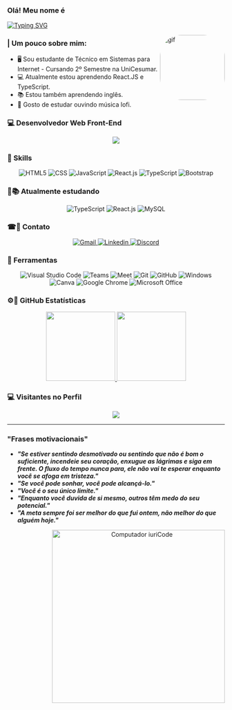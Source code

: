 ### Olá! Meu nome é 
[![Typing SVG](https://readme-typing-svg.herokuapp.com?color=%23FF6F9C&lines=Matheus+de+Souza+Silva)](https://github.com/MatheusdeSouzaSilva70)

<img align="right" alt="gif" height="150" style="border-radius:50px;" src="https://i.pinimg.com/originals/4d/64/08/4d6408285378256a5080815dad34d608.gif">

###  | Um pouco sobre mim:

- 🖥️ Sou estudante de Técnico em Sistemas para Internet - Cursando 2º Semestre na UniCesumar.
- 💻 Atualmente estou aprendendo React.JS e TypeScript.
- 📚 Estou também aprendendo inglês.
- 🎵 Gosto de estudar ouvindo música lofi.

### 💻 Desenvolvedor Web Front-End

<div align="center">
  <a href="https://matheusdesouzasilva70.github.io/Bio-contatos/" target="_blank">
    <img src="https://img.shields.io/badge/Meu-Portf%C3%B3lio-blueviolet?style=for-the-badge" target="_blank">
  </a>
</div>

### 🧩 Skills

<div align="center" style="display: inline_block">
  <img src="https://img.shields.io/badge/HTML5-e44114?style=for-the-badge&logo=html5&logoColor=white" alt="HTML5" />
  <img src="https://img.shields.io/badge/CSS3-1572B6?style=for-the-badge&logo=css3&logoColor=white" alt="CSS" />
  <img src="https://img.shields.io/badge/JavaScript-F7DF1E?style=for-the-badge&logo=javascript&logoColor=black" alt="JavaScript" />
  <img src="https://img.shields.io/badge/React.JS%20-%2320232a.svg?&style=for-the-badge&logo=react&logoColor=%2361DAFB" alt="React.js"/>
  <img src="https://img.shields.io/badge/TypeScript-007ACC?style=for-the-badge&logo=typescript&logoColor=white" alt="TypeScript">
  <img src="https://img.shields.io/badge/Bootstrap-563D7C?style=for-the-badge&logo=bootstrap&logoColor=white" alt="Bootstrap">
</div>

### 📝📚 Atualmente estudando

<div align="center" style="display: inline_block">
  <img src="https://img.shields.io/badge/TypeScript-007ACC?style=for-the-badge&logo=typescript&logoColor=white" alt="TypeScript">
  <img src="https://img.shields.io/badge/React.JS%20-%2320232a.svg?&style=for-the-badge&logo=react&logoColor=%2361DAFB" alt="React.js"/>
  <img src="https://img.shields.io/badge/MySQL-00000F?style=for-the-badge&logo=mysql&logoColor=white" alt="MySQL">
</div>

### ☎💬 Contato

<div align="center">
  <a href="mailto:matheussouzasilva628@gmail.com?subject=[GitHub]%20Acabei%20de%20ver%20o%20seu%20GitHub">
    <img src="https://img.shields.io/badge/-Gmail-FF0000?style=for-the-badge&labelColor=FF0000&logo=gmail&logoColor=white" alt="Gmail">
  </a>
  <a href="https://www.linkedin.com/in/matheus-de-souza-silva-288194229/" alt="Linkedin" target="_blank">
    <img src="https://img.shields.io/badge/-Linkedin-1C1C1C?style=for-the-badge&logo=Linkedin&logoColor=00FFFF&link=https://www.linkedin.com/in/matheus-de-souza-silva-288194229/" alt="Linkedin">
  </a>
  <a href="https://discord.com/channels/@me" target="_blank">
    <img src="https://img.shields.io/badge/Discord-7289DA?style=for-the-badge&logo=discord&logoColor=white" alt="Discord">
  </a>
</div>

### 💼 Ferramentas

<div align="center" style="display: inline_block">
  <img src="https://img.shields.io/badge/Visual_Studio_Code-0078D4?style=for-the-badge&logo=visual%20studio%20code&logoColor=white" alt="Visual Studio Code"/>  
  <img src="https://img.shields.io/badge/Microsoft_Teams-6264A7?style=for-the-badge&logo=microsoft-teams&logoColor=white" alt="Teams"/>
  <img src="https://img.shields.io/badge/Google%20Meet-00897B?style=for-the-badge&logo=google-meet&logoColor=white" alt="Meet"/>
  <img src="https://img.shields.io/badge/git%20-%23F05033.svg?&style=for-the-badge&logo=git&logoColor=white" alt="Git"/>
  <img src="https://img.shields.io/badge/github%20-%23121011.svg?&style=for-the-badge&logo=github&logoColor=white" alt="GitHub"/>
  <img src="https://img.shields.io/badge/Windows-0078D6?style=for-the-badge&logo=windows&logoColor=white" alt="Windows"/>
  <img src="https://img.shields.io/badge/Canva-%2300C4CC.svg?&style=for-the-badge&logo=Canva&logoColor=white" alt="Canva"/>
  <img src="https://img.shields.io/badge/Google_chrome-4285F4?style=for-the-badge&logo=Google-chrome&logoColor=white" alt="Google Chrome"/>
  <img src="https://img.shields.io/badge/Microsoft_Office-D83B01?style=for-the-badge&logo=microsoft-office&logoColor=white" alt="Microsoft Office"/>
</div>

### ⚙️🔧 GitHub Estatísticas

<div align="center" style="display: inline_block">
  <a href="https://github.com/MatheusdeSouzaSilva70">
    <img height="160em" src="https://github-readme-stats.vercel.app/api?username=MatheusdeSouzaSilva70&show_icons=true&theme=github_dark&include_all_commits=true&count_private=true"/>
  </a>
  <a href="https://github.com/MatheusdeSouzaSilva70">
    <img height="160em" src="https://github-readme-stats.vercel.app/api/top-langs/?username=MatheusdeSouzaSilva70&layout=compact&langs_count=7&theme=github_dark"/>
  </a>
</div>

### 💻 Visitantes no Perfil

<div align="center">
  <img align="relative" src="https://profile-counter.glitch.me/MatheusdeSouzaSilva70/count.svg">
</div>

<hr/>

### "Frases motivacionais"

- **_"Se estiver sentindo desmotivado ou sentindo que não é bom o suficiente, incendeie seu coração, enxugue as lágrimas e siga em frente. O fluxo do tempo nunca para, ele não vai te esperar enquanto você se afoga em tristeza."_**
- **_"Se você pode sonhar, você pode alcançá-lo."_**
- **_"Você é o seu único limite."_**
- **_"Enquanto você duvida de si mesmo, outros têm medo do seu potencial."_**
- **_"A meta sempre foi ser melhor do que fui ontem, não melhor do que alguém hoje."_**

<div align="center">
  <img src="https://raw.githubusercontent.com/MicaelliMedeiros/micaellimedeiros/master/image/computer-illustration.png" min-width="400px" max-width="400px" width="400px" align="right" alt="Computador iuriCode">   
</div>

